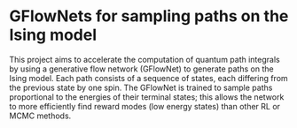 # GFlowNets for sampling paths on the Ising model

This project aims to accelerate the computation of quantum path integrals by using a generative flow network (GFlowNet) to generate paths on the Ising model. Each path consists of a sequence of states, each differing from the previous state by one spin. The GFlowNet is trained to sample paths proportional to the energies of their terminal states; this allows the network to more efficiently find reward modes (low energy states) than other RL or MCMC methods.
